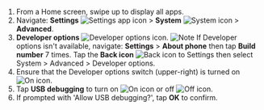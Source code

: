 1. From a Home screen, swipe up to display all apps.
2. Navigate: **Settings** ![Settings app icon](https://scache.vzw.com/kb/images/google/q/settings_icon.gif) > **System** ![System icon](https://scache.vzw.com/kb/images/google/q/system_icon.gif) > **Advanced**.
3. **Developer options** ![Developer options icon](https://scache.vzw.com/kb/images/google/q/developer_icon.gif).
   ![Note](https://scache.vzw.com/kb/images/common/linote.gif) If Developer options isn't available, navigate: **Settings** > **About phone** then tap **Build number** 7 times. Tap the **Back icon** ![Back icon](https://scache.vzw.com/kb/images/google/q/arrow_left_icon.gif) to Settings then select System > Advanced > Developer options.
4. Ensure that the Developer options switch (upper-right) is turned on ![On icon](https://scache.vzw.com/kb/images/google/q/blue_switch_on_icon.gif).
5. Tap **USB debugging** to turn on ![On icon](https://scache.vzw.com/kb/images/google/q/switch_on_icon.gif) or off ![Off icon](https://scache.vzw.com/kb/images/google/q/switch_off_icon.gif).
6. If prompted with 'Allow USB debugging?', tap **OK** to confirm.